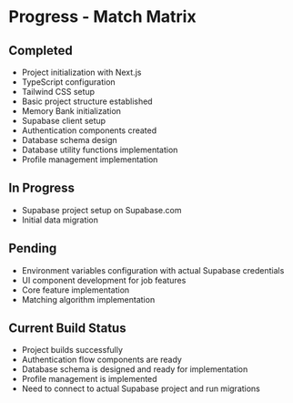 # Progress - Match Matrix

## Completed

- Project initialization with Next.js
- TypeScript configuration
- Tailwind CSS setup
- Basic project structure established
- Memory Bank initialization
- Supabase client setup
- Authentication components created
- Database schema design
- Database utility functions implementation
- Profile management implementation

## In Progress

- Supabase project setup on Supabase.com
- Initial data migration

## Pending

- Environment variables configuration with actual Supabase credentials
- UI component development for job features
- Core feature implementation
- Matching algorithm implementation

## Current Build Status

- Project builds successfully
- Authentication flow components are ready
- Database schema is designed and ready for implementation
- Profile management is implemented
- Need to connect to actual Supabase project and run migrations
